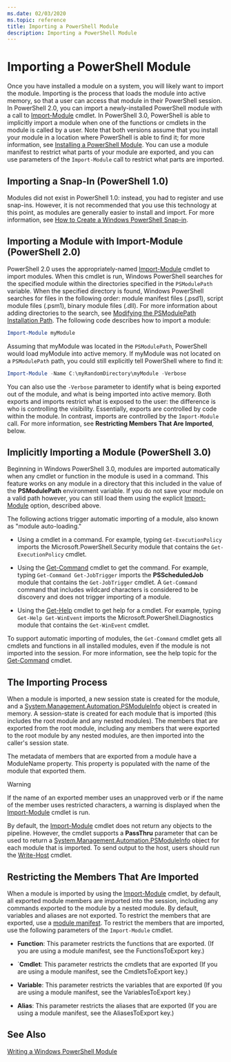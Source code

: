 ```yaml
---
ms.date: 02/03/2020
ms.topic: reference
title: Importing a PowerShell Module
description: Importing a PowerShell Module
---
```

# Importing a PowerShell Module

Once you have installed a module on a system, you will likely want to import the module. Importing
is the process that loads the module into active memory, so that a user can access that module in
their PowerShell session. In PowerShell 2.0, you can import a newly-installed PowerShell module with
a call to [Import-Module](/powershell/module/Microsoft.PowerShell.Core/Import-Module) cmdlet. In
PowerShell 3.0, PowerShell is able to implicitly import a module when one of the functions or
cmdlets in the module is called by a user. Note that both versions assume that you install your
module in a location where PowerShell is able to find it; for more information, see [Installing a PowerShell Module](./installing-a-powershell-module.md).
You can use a module manifest to restrict what parts of your module are exported, and you can use
parameters of the `Import-Module` call to restrict what parts are imported.

## Importing a Snap-In (PowerShell 1.0)

Modules did not exist in PowerShell 1.0: instead, you had to register and use snap-ins. However, it
is not recommended that you use this technology at this point, as modules are generally easier to
install and import. For more information, see [How to Create a Windows PowerShell Snap-in](../cmdlet/how-to-create-a-windows-powershell-snap-in.md).

## Importing a Module with Import-Module (PowerShell 2.0)

PowerShell 2.0 uses the appropriately-named [Import-Module](/powershell/module/Microsoft.PowerShell.Core/Import-Module)
cmdlet to import modules. When this cmdlet is run, Windows PowerShell searches for the specified
module within the directories specified in the `PSModulePath` variable. When the specified directory
is found, Windows PowerShell searches for files in the following order: module manifest files
(.psd1), script module files (.psm1), binary module files (.dll). For more information about adding
directories to the search, see [Modifying the PSModulePath Installation Path](./modifying-the-psmodulepath-installation-path.md).
The following code describes how to import a module:

```powershell
Import-Module myModule
```

Assuming that myModule was located in the `PSModulePath`, PowerShell would load myModule into active
memory. If myModule was not located on a `PSModulePath` path, you could still explicitly tell
PowerShell where to find it:

```powershell
Import-Module -Name C:\myRandomDirectory\myModule -Verbose
```

You can also use the `-Verbose` parameter to identify what is being exported out of the module, and
what is being imported into active memory. Both exports and imports restrict what is exposed to the
user: the difference is who is controlling the visibility. Essentially, exports are controlled by
code within the module. In contrast, imports are controlled by the `Import-Module` call. For more
information, see **Restricting Members That Are Imported**, below.

## Implicitly Importing a Module (PowerShell 3.0)

Beginning in Windows PowerShell 3.0, modules are imported automatically when any cmdlet or function
in the module is used in a command. This feature works on any module in a directory that this
included in the value of the **PSModulePath** environment variable. If you do not save your module
on a valid path however, you can still load them using the explicit [Import-Module](/powershell/module/Microsoft.PowerShell.Core/Import-Module)
option, described above.

The following actions trigger automatic importing of a module, also known as "module auto-loading."

- Using a cmdlet in a command. For example, typing `Get-ExecutionPolicy` imports the
  Microsoft.PowerShell.Security module that contains the `Get-ExecutionPolicy` cmdlet.

- Using the [Get-Command](/powershell/module/Microsoft.PowerShell.Core/Get-Command) cmdlet to get
  the command. For example, typing `Get-Command Get-JobTrigger` imports the **PSScheduledJob**
  module that contains the `Get-JobTrigger` cmdlet. A `Get-Command` command that includes wildcard
  characters is considered to be discovery and does not trigger importing of a module.

- Using the [Get-Help](/powershell/module/Microsoft.PowerShell.Core/Get-Help) cmdlet to get help for
  a cmdlet. For example, typing `Get-Help Get-WinEvent` imports the Microsoft.PowerShell.Diagnostics
  module that contains the `Get-WinEvent` cmdlet.

To support automatic importing of modules, the `Get-Command` cmdlet gets all cmdlets and functions
in all installed modules, even if the module is not imported into the session. For more information,
see the help topic for the [Get-Command](/powershell/module/Microsoft.PowerShell.Core/Get-Command)
cmdlet.

## The Importing Process

When a module is imported, a new session state is created for the module, and a [System.Management.Automation.PSModuleInfo](/dotnet/api/System.Management.Automation.PSModuleInfo)
object is created in memory. A session-state is created for each module that is imported (this
includes the root module and any nested modules). The members that are exported from the root
module, including any members that were exported to the root module by any nested modules, are then
imported into the caller's session state.

The metadata of members that are exported from a module have a ModuleName property. This property is
populated with the name of the module that exported them.

> [!WARNING]
> If the name of an exported member uses an unapproved verb or if the name of the member uses
> restricted characters, a warning is displayed when the [Import-Module](/powershell/module/Microsoft.PowerShell.Core/Import-Module)
> cmdlet is run.

By default, the [Import-Module](/powershell/module/Microsoft.PowerShell.Core/Import-Module) cmdlet
does not return any objects to the pipeline. However, the cmdlet supports a **PassThru** parameter
that can be used to return a [System.Management.Automation.PSModuleInfo](/dotnet/api/System.Management.Automation.PSModuleInfo)
object for each module that is imported. To send output to the host, users should run the [Write-Host](/powershell/module/Microsoft.PowerShell.Utility/Write-Host)
cmdlet.

## Restricting  the Members That Are Imported

When a module is imported by using the [Import-Module](/powershell/module/Microsoft.PowerShell.Core/Import-Module)
cmdlet, by default, all exported module members are imported into the session, including any
commands exported to the module by a nested module. By default, variables and aliases are not
exported. To restrict the members that are exported, use a [module manifest](./how-to-write-a-powershell-module-manifest.md).
To restrict the members that are imported, use the following parameters of the `Import-Module`
cmdlet.

- **Function**: This parameter restricts the functions that are exported. (If you are using a module
  manifest, see the FunctionsToExport key.)

- `**Cmdlet**: This parameter restricts the cmdlets that are exported (If you are using a module
  manifest, see the CmdletsToExport key.)

- **Variable**: This parameter restricts the variables that are exported (If you are using a module
  manifest, see the VariablesToExport key.)

- **Alias**: This parameter restricts the aliases that are exported (If you are using a module
  manifest, see the AliasesToExport key.)

## See Also

[Writing a Windows PowerShell Module](./writing-a-windows-powershell-module.md)
